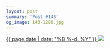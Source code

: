 ```yaml
---
layout: post
summary: 'Post #143'
og_image: 143-1280.jpg
---
```


<p>
 <time>
  <a href="/143">
   {{ page.date | date: "%B %-d, %Y" }}
  </a>
 </time>
 <a href="/143">
  <img data-taken="11/7/2013" sizes="(min-width: 700px) 50vw, calc(100vw - 2rem)" src="{{ site.assets_url }}/143-640.jpg" srcset="{{ site.assets_url }}/143-1280.jpg 1280w, {{ site.assets_url }}/143-960.jpg 960w, {{ site.assets_url }}/143-640.jpg 640w, {{ site.assets_url }}/143-320.jpg 320w"/>
 </a>
</p>
